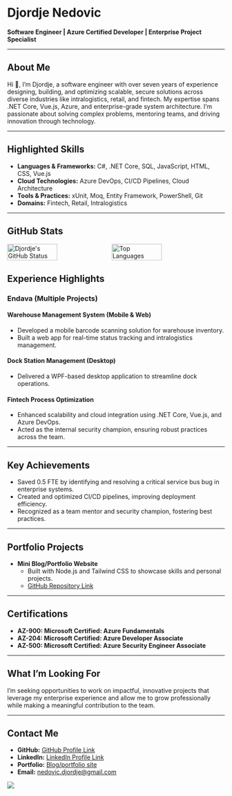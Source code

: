 # Djordje Nedovic
**Software Engineer | Azure Certified Developer | Enterprise Project Specialist**  

---

## About Me  
Hi 👋, I’m Djordje, a software engineer with over seven years of experience designing, building, and optimizing scalable, secure solutions across diverse industries like intralogistics, retail, and fintech. My expertise spans .NET Core, Vue.js, Azure, and enterprise-grade system architecture. I’m passionate about solving complex problems, mentoring teams, and driving innovation through technology.  

---

## Highlighted Skills  
- **Languages & Frameworks:** C#, .NET Core, SQL, JavaScript, HTML, CSS, Vue.js  
- **Cloud Technologies:** Azure DevOps, CI/CD Pipelines, Cloud Architecture  
- **Tools & Practices:** xUnit, Moq, Entity Framework, PowerShell, Git  
- **Domains:** Fintech, Retail, Intralogistics  

---

## GitHub Stats  
<div style="display: flex; flex-direction: row;">
  <img src="https://github-readme-stats.vercel.app/api?username=DjordjeNedovic&show_icons=true&title_color=3793c4&icon_color=ffbb00&text_color=ffffff&bg_color=000000" alt="Djordje's GitHub Status" width="48%" />
  <img src="https://github-readme-stats.vercel.app/api/top-langs/?username=DjordjeNedovic&text_color=daf7dc&bg_color=151515" alt="Top Languages" width="48%" />
</div>

## Experience Highlights  

### **Endava (Multiple Projects)**  
#### Warehouse Management System (Mobile & Web)  
- Developed a mobile barcode scanning solution for warehouse inventory.  
- Built a web app for real-time status tracking and intralogistics management.  

#### Dock Station Management (Desktop)  
- Delivered a WPF-based desktop application to streamline dock operations.  

#### Fintech Process Optimization  
- Enhanced scalability and cloud integration using .NET Core, Vue.js, and Azure DevOps.  
- Acted as the internal security champion, ensuring robust practices across the team.  

---

## Key Achievements  
- Saved 0.5 FTE by identifying and resolving a critical service bus bug in enterprise systems.  
- Created and optimized CI/CD pipelines, improving deployment efficiency.  
- Recognized as a team mentor and security champion, fostering best practices.  

---

## Portfolio Projects  
- **Mini Blog/Portfolio Website**  
  - Built with Node.js and Tailwind CSS to showcase skills and personal projects.  
  - [GitHub Repository Link](https://github.com/DjordjeNedovic/personal-website-v1)  

---

## Certifications  
- **AZ-900: Microsoft Certified: Azure Fundamentals**
- **AZ-204: Microsoft Certified: Azure Developer Associate**
- **AZ-500: Microsoft Certified: Azure Security Engineer Associate**
  
---

## What I’m Looking For  
I’m seeking opportunities to work on impactful, innovative projects that leverage my enterprise experience and allow me to grow professionally while making a meaningful contribution to the team.  

---

## Contact Me  
- **GitHub:** [GitHub Profile Link](https://github.com/DjordjeNedovic/)  
- **LinkedIn:** [LinkedIn Profile Link](https://www.linkedin.com/in/djordjenedovic/)  
- **Portfolio:** [Blog/portfolio site]([#](https://djordjenedovic.netlify.app/))  
- **Email:** [nedovic.djordje@gmail.com](mailto:nedovic.djordje@gmail.com)  

![](https://hit.yhype.me/github/profile?user_id=25750071)
